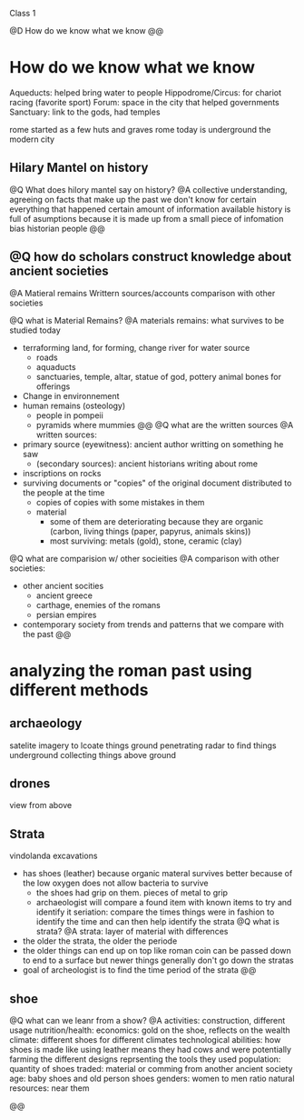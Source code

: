 Class 1

@D How do we know what we know @@
# How do we know what we know
Aqueducts: helped bring water to people
Hippodrome/Circus: for chariot racing (favorite sport)
Forum: space in the city that helped governments 
Sanctuary: link to the gods, had temples

rome started as a few huts and graves 
rome today is underground the modern city

## Hilary Mantel on history
@Q What does hilory mantel say on history?
@A
collective understanding, agreeing on facts that make up the past
we don't know for certain everything that happened
certain amount of information available
history is full of asumptions because it is made up from a small piece of infomation
bias historian people
@@

## @Q how do scholars construct knowledge about ancient societies
@A
Matieral remains
Writtern sources/accounts
comparison with other societies

@Q what is Material Remains?
@A
materials remains: what survives to be studied today
- terraforming land, for forming, change river for water source 
	- roads
	- aquaducts
	- sanctuaries, temple, altar, statue of god, pottery animal bones for offerings
- Change in environnement
- human remains (osteology)
	- people in pompeii
	- pyramids where mummies
@@
@Q what are the written sources
@A
written sources:
- primary source (eyewitness): ancient author writting on something he saw
	- (secondary sources): ancient historians writing about rome
- inscriptions on rocks
- surviving documents or "copies" of the original document distributed to the people at the time
	- copies of copies with some mistakes in them
	- material
		- some of them are deteriorating because they are organic (carbon, living things (paper, papyrus, animals skins))
		- most surviving: metals (gold), stone, ceramic (clay)

@Q what are comparision w/ other socieities
@A comparison with other societies: 
- other ancient socities
	- ancient greece
	- carthage, enemies of the romans
	- persian empires
- contemporary society from trends and patterns that we compare with the past
@@
# analyzing the roman past using different methods
## archaeology
satelite imagery to lcoate things 
ground penetrating radar to find things underground
collecting things above ground

## drones
view from above 

## Strata
vindolanda excavations
- has shoes (leather) because organic materal survives better because of the low oxygen does not allow bacteria to survive
	- the shoes had grip on them. pieces of metal to grip
	- archaeologist will compare a found item with known items to try and identify it
seriation: compare the times things were in fashion to identify the time and can then help identify the strata
@Q what is strata?
@A strata: layer of material with differences
- the older the strata, the older the periode
- the older things can end up on top like roman coin can be passed down to end to a surface but newer things generally don't go down the stratas
- goal of archeologist is to find the time period of the strata
@@ 

## shoe
@Q what can we leanr from a show?
@A
activities: construction, different usage
nutrition/health: 
economics: gold on the shoe, reflects on the wealth
climate: different shoes for different climates
technological abilities: how shoes is made like using leather means they had cows and were potentially farming the different designs reprsenting the tools they used
population: quantity of shoes
traded: material or comming from another ancient society
age: baby shoes and old person shoes
genders: women to men ratio
natural resources: near them

@@
